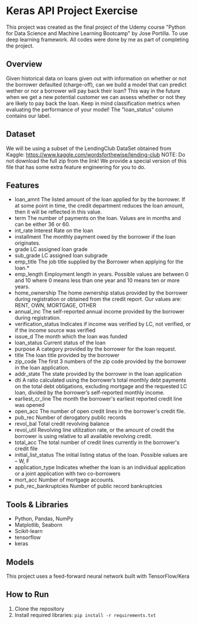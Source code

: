 # Keras API Project Exercise
This project was created as the final project of the Udemy course "Python for Data Science and Machine Learning Bootcamp" by Jose Portilla.
To use deep learning framework.
All codes were done by me as part of completing the project.

## Overview
Given historical data on loans given out with information on whether or not the borrower defaulted (charge-off), can we build a model that can predict wether or nor a borrower will pay back their loan? This way in the future when we get a new potential customer we can assess whether or not they are likely to pay back the loan. Keep in mind classification metrics when evaluating the performance of your model!
The "loan_status" column contains our label.


## Dataset
We will be using a subset of the LendingClub DataSet obtained from Kaggle: https://www.kaggle.com/wordsforthewise/lending-club
NOTE: Do not download the full zip from the link! We provide a special version of this file that has some extra feature engineering for you to do.

## Features
- loan_amnt	The listed amount of the loan applied for by the borrower. If at some point in time, the credit department reduces the loan amount, then it will be reflected in this value.
- term	The number of payments on the loan. Values are in months and can be either 36 or 60.
- int_rate	Interest Rate on the loan
- installment	The monthly payment owed by the borrower if the loan originates.
- grade	LC assigned loan grade
- sub_grade	LC assigned loan subgrade
- emp_title	The job title supplied by the Borrower when applying for the loan.*
- emp_length	Employment length in years. Possible values are between 0 and 10 where 0 means less than one year and 10 means ten or more years.
- home_ownership	The home ownership status provided by the borrower during registration or obtained from the credit report. Our values are: RENT, OWN, MORTGAGE, OTHER
- annual_inc	The self-reported annual income provided by the borrower during registration.
- verification_status	Indicates if income was verified by LC, not verified, or if the income source was verified
- issue_d	The month which the loan was funded
- loan_status	Current status of the loan
- purpose	A category provided by the borrower for the loan request.
- title	The loan title provided by the borrower
- zip_code	The first 3 numbers of the zip code provided by the borrower in the loan application.
- addr_state	The state provided by the borrower in the loan application
- dti	A ratio calculated using the borrower’s total monthly debt payments on the total debt obligations, excluding mortgage and the requested LC loan, divided by the borrower’s self-reported monthly income.
- earliest_cr_line	The month the borrower's earliest reported credit line was opened
- open_acc	The number of open credit lines in the borrower's credit file.
- pub_rec	Number of derogatory public records
- revol_bal	Total credit revolving balance
- revol_util	Revolving line utilization rate, or the amount of credit the borrower is using relative to all available revolving credit.
- total_acc	The total number of credit lines currently in the borrower's credit file
- initial_list_status	The initial listing status of the loan. Possible values are – W, F
- application_type	Indicates whether the loan is an individual application or a joint application with two co-borrowers
- mort_acc	Number of mortgage accounts.
- pub_rec_bankruptcies	Number of public record bankruptcies

## Tools & Libraries
- Python, Pandas, NumPy
- Matplotlib, Seaborn
- Scikit-learn
- tensorflow
- keras

## Models
This project uses a feed-forward neural network built with TensorFlow/Kera

## How to Run
1. Clone the repository
2. Install required libraries: `pip install -r requirements.txt`
